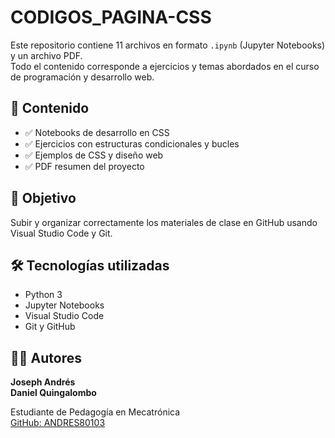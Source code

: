 # CODIGOS_PAGINA-CSS

Este repositorio contiene 11 archivos en formato `.ipynb` (Jupyter Notebooks) y un archivo PDF.  
Todo el contenido corresponde a ejercicios y temas abordados en el curso de programación y desarrollo web.

## 📁 Contenido

- ✅ Notebooks de desarrollo en CSS
- ✅ Ejercicios con estructuras condicionales y bucles
- ✅ Ejemplos de CSS y diseño web
- ✅ PDF resumen del proyecto

## 📌 Objetivo

Subir y organizar correctamente los materiales de clase en GitHub usando Visual Studio Code y Git.

## 🛠️ Tecnologías utilizadas

- Python 3
- Jupyter Notebooks
- Visual Studio Code
- Git y GitHub

## 👨‍💻 Autores

**Joseph Andrés**  
**Daniel Quingalombo** 

Estudiante de Pedagogía en Mecatrónica  
[GitHub: ANDRES80103](https://github.com/ANDRES80103)

